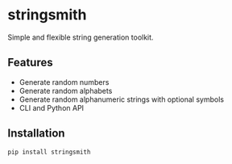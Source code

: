 # stringsmith

Simple and flexible string generation toolkit.

## Features

- Generate random numbers
- Generate random alphabets
- Generate random alphanumeric strings with optional symbols
- CLI and Python API

## Installation

```bash
pip install stringsmith
